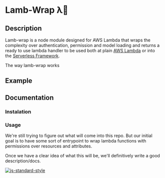 # Lamb-Wrap λ🌯

## Description
Lamb-wrap is a node module designed for AWS Lambda that wraps the complexity over authentication, permission and model loading and returns a ready to use lambda handler to
be used both at plain [AWS Lambda](https://aws.amazon.com/lambda/details/) or into the [Serverless Framework](http://serverless.com/).

The way lamb-wrap works

## Example

## Documentation

### Instalation

### Usage
We're still trying to figure out what will come into this repo. But our initial goal is to have some sort of entrypoint to wrap lambda functions with permissions over resources and attributes.

Once we have a clear idea of what this will be, we'll definitively write a good description/docs.


[![js-standard-style](https://cdn.rawgit.com/feross/standard/master/badge.svg)](https://github.com/feross/standard)
